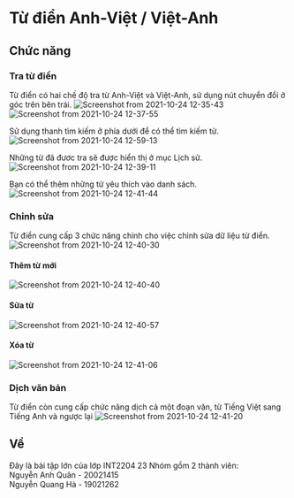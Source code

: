 # **Từ điển Anh-Việt / Việt-Anh**

## Chức năng

### Tra từ điển
Từ điển có hai chế độ tra từ Anh-Việt và Việt-Anh, sử dụng nút chuyển đổi ở góc trên bên trái.
![Screenshot from 2021-10-24 12-35-43](https://user-images.githubusercontent.com/78075693/138582815-0a430ebb-325a-42d3-bf1a-7dc829a301ce.png)
![Screenshot from 2021-10-24 12-37-55](https://user-images.githubusercontent.com/78075693/138582828-738eecc3-b1f9-474c-a6ff-69ac511161eb.png)

Sử dụng thanh tìm kiếm ở phía dưới để có thể tìm kiếm từ.
![Screenshot from 2021-10-24 12-59-13](https://user-images.githubusercontent.com/78075693/138582856-bb616380-9cb4-45d2-94bd-b4a45996c185.png)

Những từ đã đươc tra sẽ được hiển thị ở mục Lịch sử.
![Screenshot from 2021-10-24 12-39-11](https://user-images.githubusercontent.com/78075693/138582877-10e648f9-571f-433e-a1a8-680b330f045b.png)

Bạn có thể thêm những từ yêu thích vào danh sách.
![Screenshot from 2021-10-24 12-41-44](https://user-images.githubusercontent.com/78075693/138582912-2cd167e7-ad5b-4cc7-bcf7-b605f0fb0239.png)

### Chỉnh sửa

Từ điển cung cấp 3 chức năng chính cho việc chỉnh sửa dữ liệu từ điển.
![Screenshot from 2021-10-24 12-40-30](https://user-images.githubusercontent.com/78075693/138582925-fdb5f65c-cabb-4c85-a494-547fc479c908.png)

#### Thêm từ mới

![Screenshot from 2021-10-24 12-40-40](https://user-images.githubusercontent.com/78075693/138582942-c5c1f014-f20a-4dc9-8a5c-2e83df139bd2.png)

#### Sửa từ

![Screenshot from 2021-10-24 12-40-57](https://user-images.githubusercontent.com/78075693/138582959-fea41584-be1a-42bc-956a-b0eea721d2cc.png)

#### Xóa từ

![Screenshot from 2021-10-24 12-41-06](https://user-images.githubusercontent.com/78075693/138582968-98292bfa-2441-4892-be43-af20318c5cfe.png)

### Dịch văn bản

Từ điển còn cung cấp chức năng dịch cả một đoạn văn, từ Tiếng Việt sang Tiếng Anh và ngược lại
![Screenshot from 2021-10-24 12-41-20](https://user-images.githubusercontent.com/78075693/138582994-048408fc-65d3-482c-9d10-845ea4bb1ce8.png)

## Về
Đây là bài tập lớn của lớp INT2204 23
Nhóm gồm 2 thành viên:<br />
Nguyễn Anh Quân - 20021415<br />
Nguyễn Quang Hà - 19021262<br />

